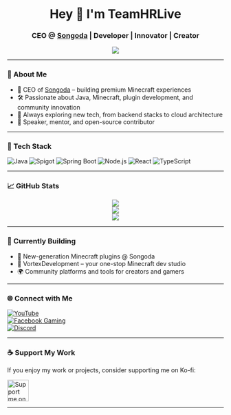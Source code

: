 <h1 align="center">Hey 👋 I'm TeamHRLive</h1>
<h3 align="center">CEO @ <a href="https://songoda.com">Songoda</a> | Developer | Innovator | Creator</h3>

<p align="center">
  <img src="https://readme-typing-svg.herokuapp.com?font=Fira+Code&pause=1000&color=00F7FF&center=true&vCenter=true&width=435&lines=Welcome+to+my+GitHub!;Leading+innovation+at+Songoda;Crafting+next-gen+Minecraft+plugins!" />
</p>

---

### 🧠 About Me

- 🏢 CEO of [Songoda](https://songoda.com) – building premium Minecraft experiences
- 🛠️ Passionate about Java, Minecraft, plugin development, and community innovation
- 💬 Always exploring new tech, from backend stacks to cloud architecture
- 📢 Speaker, mentor, and open-source contributor

---

### 🔧 Tech Stack

![Java](https://img.shields.io/badge/-Java-007396?style=flat-square&logo=java)
![Spigot](https://img.shields.io/badge/-Spigot-E05D44?style=flat-square&logo=spigot&logoColor=white)
![Spring Boot](https://img.shields.io/badge/-SpringBoot-6DB33F?style=flat-square&logo=spring-boot)
![Node.js](https://img.shields.io/badge/-Node.js-339933?style=flat-square&logo=node.js)
![React](https://img.shields.io/badge/-React-61DAFB?style=flat-square&logo=react)
![TypeScript](https://img.shields.io/badge/-TypeScript-3178C6?style=flat-square&logo=typescript)

---

### 📈 GitHub Stats

<p align="center">
  <img src="https://github-readme-stats.vercel.app/api?username=TeamHRLive&show_icons=true&theme=radical" />
  <br/>
  <img src="https://github-readme-streak-stats.herokuapp.com/?user=TeamHRLive&theme=radical" />
  <br/>
  <img src="https://github-readme-stats.vercel.app/api/top-langs/?username=TeamHRLive&layout=compact&theme=radical" />
</p>

---

### 🚀 Currently Building

- 🧩 New-generation Minecraft plugins @ Songoda  
- 💼 VortexDevelopment – your one-stop Minecraft dev studio  
- 🌍 Community platforms and tools for creators and gamers

---

### 🌐 Connect with Me

[![YouTube](https://img.shields.io/badge/-YouTube-FF0000?style=flat-square&logo=youtube)](https://youtube.com/@TeamHRLive)  
[![Facebook Gaming](https://img.shields.io/badge/-Facebook%20Gaming-1877F2?style=flat-square&logo=facebook)](https://www.facebook.com/gaming/TeamHRLive)  
[![Discord](https://img.shields.io/badge/-Discord-7289DA?style=flat-square&logo=discord)](https://discord.gg/yourserver)

---

### ☕ Support My Work

If you enjoy my work or projects, consider supporting me on Ko-fi:

<a href="https://ko-fi.com/teamhr" target="_blank">
  <img src="https://storage.ko-fi.com/cdn/kofi_button_red.png" height="50" alt="Support me on Ko-fi" />
</a>

---
